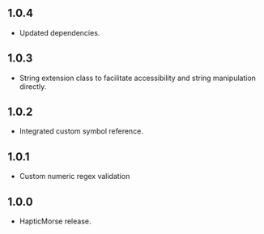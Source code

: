 ## 1.0.4

- Updated dependencies.

## 1.0.3

- String extension class to facilitate accessibility and string manipulation directly.

## 1.0.2

- Integrated custom symbol reference.

## 1.0.1

- Custom numeric regex validation

## 1.0.0

- HapticMorse release.

